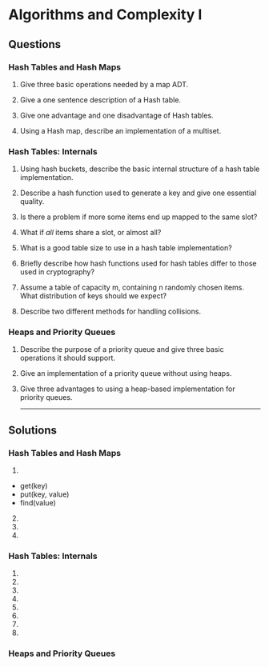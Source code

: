 # Algorithms and Complexity I #

## Questions ##

### Hash Tables and Hash Maps ###

1. Give three basic operations needed by a map ADT.

2. Give a one sentence description of a Hash table.

3. Give one advantage and one disadvantage of Hash tables.

4. Using a Hash map, describe an implementation of a multiset.


### Hash Tables: Internals ###

1. Using hash buckets, describe the basic internal structure of a hash table implementation.

2. Describe a hash function used to generate a key and give one essential quality. 

3. Is there a problem if more some items end up mapped to the same slot? 

4. What if *all* items share a slot, or almost all?

5. What is a good table size to use in a hash table implementation?

6. Briefly describe how hash functions used for hash tables differ to those used in cryptography?

7. Assume a table of capacity m, containing n randomly chosen items. What distribution of keys should we expect?

8. Describe two different methods for handling collisions.

### Heaps and Priority Queues ###

1. Describe the purpose of a priority queue and give three basic operations it should support.

2. Give an implementation of a priority queue without using heaps.

3. Give three advantages to using a heap-based implementation for priority queues.

    *     *     *     *     *


## Solutions ##

### Hash Tables and Hash Maps ###

1. 
  - get(key)
  - put(key, value)
  - find(value)

2.

3.

4.


### Hash Tables: Internals ###

1.
2.
3.
4.
5.
6.
7.
8.


### Heaps and Priority Queues ###

